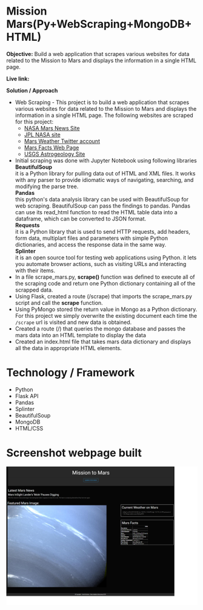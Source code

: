 # Mission Mars(Py+WebScraping+MongoDB+HTML)

**Objective:**
Build a web application that scrapes various websites for data related to the Mission to Mars and displays the information in a single HTML page.

**Live link:**

**Solution / Approach**
* Web Scraping - This project is to build a web application that scrapes various websites for data related to the Mission to Mars and displays the information in a single HTML page. The following websites are scraped for this project:
	* [NASA Mars News Site](https://mars.nasa.gov/news/)
	* [JPL NASA site](https://www.jpl.nasa.gov/spaceimages/?search=&category=Mars)
	* [Mars Weather Twitter account](https://twitter.com/marswxreport?lang=en)
	* [Mars Facts Web Page](http://space-facts.com/mars/)
	* [USGS Astrogeology Site](https://astrogeology.usgs.gov/search/results?q=hemisphere+enhanced&k1=target&v1=Mars) 
* Initial scraping was done with Jupyter Notebook using following libraries
	<br>
	**BeautifulSoup**
	<br>
	it is a Python library for pulling data out of HTML and XML files. It works with any parser to provide idiomatic ways of navigating, searching, and modifying the parse tree.
	<br>
	**Pandas**
	<br>
	this python's data analysis library can be used with BeautifulSoup for web scraping. BeautifulSoup can pass the findings to pandas. Pandas can use its read_html function to read the HTML table data into a dataframe, which can be converted to JSON format.
	<br>
	**Requests**
	<br>
	it is a Python library that is used to send HTTP requests, add headers, form data, multiplart files and parameters with simple Python dictionaries, and access the response data in the same way.
	<br>
	**Splinter**
	<br>
	it is an open source tool for testing web applications using Python. it lets you automate browser actions, such as visiting URLs and interacting with their items.
	<br>
* In a file scrape_mars.py, **scrape()** function was defined to execute all of the scraping code and return one Python dictionary containing all of the scrapped data.
* Using Flask, created a route (/scrape) that imports the scrape_mars.py script and call the **scrape** function.
* Using PyMongo stored the return value in Mongo as a Python dictionary. For this project we simply overwrite the existing document each time the `/scrape` url is visited and new data is obtained.
* Created a route (/) that queries the mongo database and passes the mars data into an HTML template to display the data
* Created an index.html file that takes mars data dictionary and displays all the data in appropriate HTML elements.

# Technology / Framework
* Python
* Flask API
* Pandas
* Splinter
* BeautifulSoup
* MongoDB
* HTML/CSS

# Screenshot webpage built
![png](Images/webpage.png)

